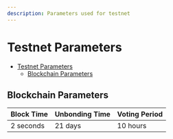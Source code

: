 ```yaml
---
description: Parameters used for testnet
---
```


# Testnet Parameters

* [Testnet Parameters](parameters.md#testnet-parameters)
  * [Blockchain Parameters](parameters.md#blockchain-parameters)

## Blockchain Parameters

| Block Time | Unbonding Time | Voting Period |
| ---------- | -------------- | ------------- |
| 2 seconds  | 21 days        | 10 hours      |
